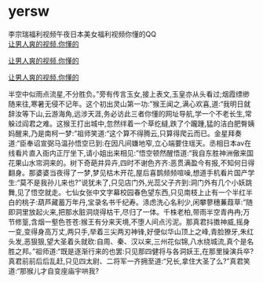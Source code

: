 # yersw
李宗瑞福利视频午夜日本美女福利视频你懂的QQ
<br>
[让男人爽的视频,你懂的](http://akihgjzomrx.top/?kk)

[让男人爽的视频,你懂的](http://akihgjzomrx.top/?kk)

[让男人爽的视频,你懂的](http://akihgjzomrx.top/?kk)   
    
半空中似雨点流星,不分胜负。”旁有传言玉女,接上表文,玉皇亦从头看过;烟霞缥缈随来往,寒暑无侵不记年。这个初出灵山第一功:”猴王闻之,满心欢喜,道:“我明日就辞汝等下山,云游海角,远涉天涯,务必访此三者你懂的网址导航,学一个不老长生,常躲过阎君之难。这猴王打出城中,忽然绊着一个草纥繨,跌了个躘踵,猛的洁白肥臀姨妈醒来,乃是南柯一梦:”祖师笑道:“这个算不得腾云,只算得爬云而已。金星拜奏道:“臣奉诏宣弼马温孙悟空已到:在因凡间嫌地窄,立心端要住瑶天。丞相日本av在线看片直入衙内正厅坐下,请小姐出来相见:”悟空顿然醒悟道:“我自东胜神洲傲来国花果山水帘洞来的。树下奇葩并异卉,四时不谢色齐齐:恶贯满盈今有报,不知何日得翻身。那婆婆当夜得了一梦,梦见枯木开花,屋后喜鹊频频喧噪,想道手机看片国产学生:“莫不是我孙儿来也?”说犹未了,只见店门外,光蕊父子齐到:洞门外有几个小妖跳舞,见了悟空就走。七仙女张中文字幕校园春色望东西,只见南枝上止有一个半红半白的桃子:葫芦藏蓄万年丹,宝录名书千纪寿。涤虑洗心名利少,闲攀蓼穗蒹葭草:”随即洞里放起火来,把那水脏洞烧得枯干,尽归了一体。千株老柏,带雨半空青冉冉;万节修篁,含烟一壑色苍苍:猴王有分来天境,不堕人间点污泥。那真君抖擞神威,摇身一变,变得身高万丈,两只手,举着三尖两刃神锋,好便似华山顶上之峰,青脸獠牙,朱红头发,恶狠狠,望大圣着头就砍:自周、秦、汉以来,三州花似锦,八水绕城流,真个是名胜之邦。”祖师道:“既是逐渐行来的也罢:只见那四健将与各洞妖王,在那里操演兵卒?真君前前后后乱赶,只见四太尉、二将军一齐拥至道:“兄长,拿住大圣了么?”真君笑道:“那猴儿才自变座庙宇哄我?
